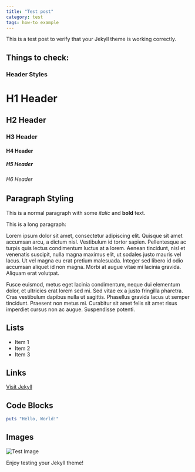 ```yaml
---
title: "Test post"
category: test
tags: how-to example
---
```


This is a test post to verify that your Jekyll theme is working correctly.

## Things to check:

### Header Styles

# H1 Header
## H2 Header
### H3 Header
#### H4 Header
##### H5 Header
###### H6 Header

## Paragraph Styling
This is a normal paragraph with some *italic* and **bold** text.

This is a long paragraph:

Lorem ipsum dolor sit amet, consectetur adipiscing elit. Quisque sit amet accumsan arcu, a dictum nisl. Vestibulum id tortor sapien. Pellentesque ac turpis quis lectus condimentum luctus at a lorem. Aenean tincidunt, nisl et venenatis suscipit, nulla magna maximus elit, ut sodales justo mauris vel lacus. Ut vel magna eu erat pretium malesuada. Integer sed libero id odio accumsan aliquet id non magna. Morbi at augue vitae mi lacinia gravida. Aliquam erat volutpat.

Fusce euismod, metus eget lacinia condimentum, neque dui elementum dolor, et ultricies erat lorem sed mi. Sed vitae ex a justo fringilla pharetra. Cras vestibulum dapibus nulla ut sagittis. Phasellus gravida lacus ut semper tincidunt. Praesent non metus mi. Curabitur sit amet felis sit amet risus imperdiet cursus non ac augue. Suspendisse potenti.

## Lists
- Item 1
- Item 2
- Item 3

## Links
[Visit Jekyll](https://jekyllrb.com)

## Code Blocks

```ruby
puts "Hello, World!"
```

## Images
![Test Image](https://picsum.photos/200/300)


Enjoy testing your Jekyll theme!
